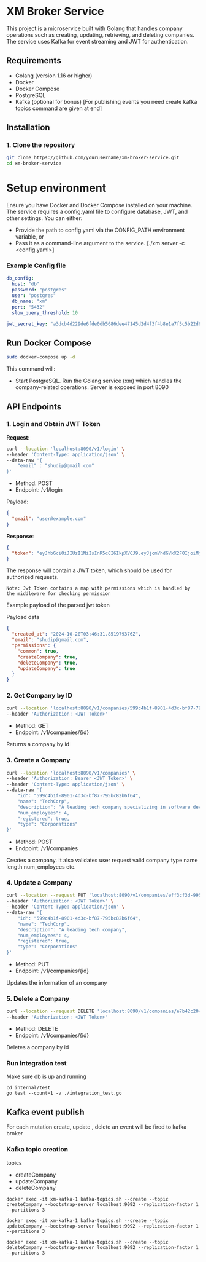 # XM Broker Service

This project is a microservice built with Golang that handles company operations such as creating, updating, retrieving, and deleting companies. The service uses Kafka for event streaming and JWT for authentication.

## Requirements

- Golang (version 1.16 or higher)
- Docker
- Docker Compose
- PostgreSQL
- Kafka (optional for bonus)
  [For publishing events you need create kafka topics command are given at end]

## Installation

### 1. Clone the repository

```bash
git clone https://github.com/yourusername/xm-broker-service.git
cd xm-broker-service
```

# Setup environment

Ensure you have Docker and Docker Compose installed on your machine. The service requires a config.yaml file to configure database, JWT, and other settings. You can either:

- Provide the path to config.yaml via the CONFIG_PATH environment variable, or
- Pass it as a command-line argument to the service. [./xm server -c <config.yaml>]

### Example Config file

```yaml
db_config:
  host: "db"
  password: "postgres"
  user: "postgres"
  db_name: "xm"
  port: "5432"
  slow_query_threshold: 10

jwt_secret_key: "a3dcb4d229de6fde0db5686dee47145d2d4f3f4b8e1a7f5c5b22d6a9f6142f37"
```

## Run Docker Compose

```bash
sudo docker-compose up -d
```

This command will:

- Start PostgreSQL.
  Run the Golang service (xm) which handles the company-related operations. Server is exposed in port 8090

## API Endpoints

### 1. Login and Obtain JWT Token

**Request**:

```bash
curl --location 'localhost:8090/v1/login' \
--header 'Content-Type: application/json' \
--data-raw '{
    "email" : "shudip@gmail.com"
}'
```

- Method: POST
- Endpoint: /v1/login

Payload:

```json
{
  "email": "user@example.com"
}
```

**Response**:

```json
{
  "token": "eyJhbGciOiJIUzI1NiIsInR5cCI6IkpXVCJ9.eyJjcmVhdGVkX2F0IjoiMjAyNC0xMC0yMFQwMzo0NjozMS44NTE5NzkzNzZaIiwiZW1haWwiOiJzaHVkaXBAZ21haWwuY29tIiwicGVybWlzc2lvbnMiOnsiY29tbW9uIjp0cnVlLCJjcmVhdGVDb21wYW55Ijp0cnVlLCJkZWxldGVDb21wYW55Ijp0cnVlLCJ1cGRhdGVDb21wYW55Ijp0cnVlfX0.kkv5PhdC33Ow9Z0pZkcql_0C0zm9rys-Ypgck0tcd2o"
}
```

The response will contain a JWT token, which should be used for authorized requests.

```
Note: Jwt Token contains a map with permissions which is handled by the middleware for checking permission
```

Example payload of the parsed jwt token

Payload data

```json
{
  "created_at": "2024-10-20T03:46:31.851979376Z",
  "email": "shudip@gmail.com",
  "permissions": {
    "common": true,
    "createCompany": true,
    "deleteCompany": true,
    "updateCompany": true
  }
}
```

### 2. Get Company by ID

```bash
curl --location 'localhost:8090/v1/companies/599c4b1f-8901-4d3c-bf87-795bc82b6f64' \
--header 'Authorization: <JWT Token>'
```

- Method: GET
- Endpoint: /v1/companies/{id}

Returns a company by id

### 3. Create a Company

```bash
curl --location 'localhost:8090/v1/companies' \
--header 'Authorization: Bearer <JWT Token>' \
--header 'Content-Type: application/json' \
--data-raw '{
    "id": "599c4b1f-8901-4d3c-bf87-795bc82b6f64",
    "name": "TechCorp",
    "description": "A leading tech company specializing in software development and cloud solutions.",
    "num_employees": 4,
    "registered": true,
    "type": "Corporations"
}'
```

- Method: POST
- Endpoint: /v1/companies

Creates a company. It also validates user request valid company type name length num_employees etc.

### 4. Update a Company

```bash
curl --location --request PUT 'localhost:8090/v1/companies/eff3cf3d-9959-40b8-9659-f56bc84d60d5' \
--header 'Authorization: <JWT Token>' \
--header 'Content-Type: application/json' \
--data-raw '{
    "id": "599c4b1f-8901-4d3c-bf87-795bc82b6f64",
    "name": "TechCorp",
    "description": "A leading tech company",
    "num_employees": 4,
    "registered": true,
    "type": "Corporations"
}'
```

- Method: PUT
- Endpoint: /v1/companies/{id}

Updates the information of an company

### 5. Delete a Company

```bash
curl --location --request DELETE 'localhost:8090/v1/companies/e7b42c20-cb00-43f4-8192-2ce7413e4d65' \
--header 'Authorization: <JWT Token>'
```

- Method: DELETE
- Endpoint: /v1/companies/{id}

Deletes a company by id

### Run Integration test

Make sure db is up and running

```
cd internal/test
go test --count=1 -v ./integration_test.go
```

## Kafka event publish

For each mutation create, update , delete an event will be fired to kafka broker

### Kafka topic creation

topics

- createCompany
- updateCompany
- deleteCompany

```
docker exec -it xm-kafka-1 kafka-topics.sh --create --topic createCompany --bootstrap-server localhost:9092 --replication-factor 1 --partitions 3

docker exec -it xm-kafka-1 kafka-topics.sh --create --topic updateCompany --bootstrap-server localhost:9092 --replication-factor 1 --partitions 3

docker exec -it xm-kafka-1 kafka-topics.sh --create --topic deleteCompany --bootstrap-server localhost:9092 --replication-factor 1 --partitions 3
```
